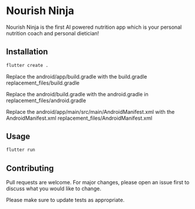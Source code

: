 # Nourish Ninja

Nourish Ninja is the first AI powered nutrition app which is your personal nutrition coach and personal dietician!

## Installation


```bash
flutter create .
```

Replace the android/app/build.gradle with the build.gradle replacement_files/build.gradle

Replace the android/build.gradle with the android.gradle in replacement_files/android.gradle

Replace the android/app/main/src/main/AndroidManifest.xml with the AndroidManifest.xml replacement_files/AndroidManifest.xml

## Usage

```bash
flutter run
```

## Contributing

Pull requests are welcome. For major changes, please open an issue first
to discuss what you would like to change.

Please make sure to update tests as appropriate.
